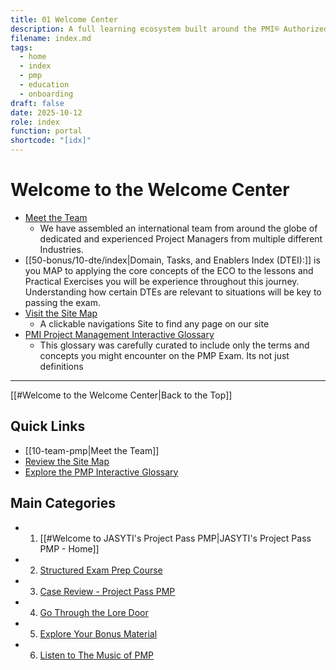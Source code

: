 ```yaml
---
title: 01 Welcome Center
description: A full learning ecosystem built around the PMI® Authorized Exam Prep Workbook v3.2. One site, four worlds—learn it, see it, live it, and speak it.
filename: index.md
tags:
  - home
  - index
  - pmp
  - education
  - onboarding
draft: false
date: 2025-10-12
role: index
function: portal
shortcode: "[idx]"
---
```

# Welcome to the Welcome Center

- [Meet the Team](10-team-pmp.md)
	- We have assembled an international team from around the globe of dedicated and experienced Project Managers from multiple different Industries. 
- [[50-bonus/10-dte/index|Domain, Tasks, and Enablers Index (DTEI):]] is you MAP to applying the core concepts of the ECO to the lessons and Practical Exercises you will be experience throughout this journey. Understanding how certain DTEs are relevant to situations will be key to passing the exam.
- [Visit the Site Map](30-pm-site-map.md)
	- A clickable navigations Site to find any page on our site
- [PMI Project Management Interactive Glossary](01-welcome/40-glossary.md)
	- This glossary was carefully curated to include only the terms and concepts you might encounter on the PMP Exam.  Its not just definitions

---
[[#Welcome to the Welcome Center|Back to the Top]]

## Quick Links
- [[10-team-pmp|Meet the Team]]
- [Review the Site Map](30-pm-site-map.md)
- [Explore the PMP Interactive Glossary](40-glossary.md)
##  Main Categories
- 1. [[#Welcome to JASYTI's Project Pass PMP|JASYTI's Project Pass PMP - Home]]
- 2. [Structured Exam Prep Course](10-structured/index.md)
- 3. [Case Review - Project Pass PMP](20-case-study/10-artifacts/index.md)
- 4. [Go Through the Lore Door](30-the-lore-door/index.md)
- 5. [Explore Your Bonus Material](50-bonus/index.md)
- 6. [Listen to The Music of PMP](60-music/Index.md)





